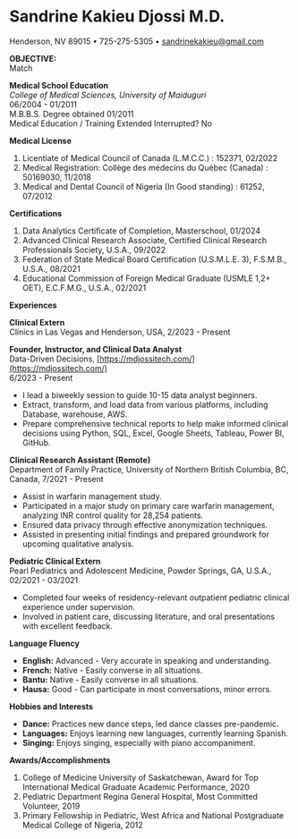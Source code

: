 # Sandrine Kakieu Djossi M.D. 
Henderson, NV 89015 • 725-275-5305 • sandrinekakieu@gmail.com  

**OBJECTIVE:**  
Match 

**Medical School Education**  
*College of Medical Sciences, University of Maiduguri*  
06/2004 - 01/2011  
M.B.B.S. Degree obtained 01/2011  
Medical Education / Training Extended Interrupted? No

**Medical License**  
1. Licentiate of Medical Council of Canada (L.M.C.C.) : 152371, 02/2022
2. Medical Registration: Collège des médecins du Québec (Canada) : 50169030, 11/2018
3. Medical and Dental Council of Nigeria (In Good standing) : 61252, 07/2012

**Certifications**  
1. Data Analytics Certificate of Completion, Masterschool, 01/2024
2. Advanced Clinical Research Associate, Certified Clinical Research Professionals Society, U.S.A., 09/2022
3. Federation of State Medical Board Certification (U.S.M.L.E. 3), F.S.M.B., U.S.A., 08/2021
4. Educational Commission of Foreign Medical Graduate (USMLE 1,2+ OET), E.C.F.M.G., U.S.A., 02/2021

**Experiences**

**Clinical Extern**  
Clinics in Las Vegas and Henderson, USA, 2/2023 - Present

**Founder, Instructor, and Clinical Data Analyst**  
Data-Driven Decisions, [https://mdjossitech.com/](https://mdjossitech.com/)  
6/2023 - Present  
* I lead a biweekly session to guide 10-15 data analyst beginners.
* Extract, transform, and load data from various platforms, including Database, warehouse, AWS.
* Prepare comprehensive technical reports to help make informed clinical decisions using Python, SQL, Excel, Google Sheets, Tableau, Power BI, GitHub.

**Clinical Research Assistant (Remote)**  
Department of Family Practice, University of Northern British Columbia, BC, Canada, 7/2021 - Present  
* Assist in warfarin management study.
* Participated in a major study on primary care warfarin management, analyzing INR control quality for 28,254 patients.
* Ensured data privacy through effective anonymization techniques.
* Assisted in presenting initial findings and prepared groundwork for upcoming qualitative analysis.

**Pediatric Clinical Extern**  
Pearl Pediatrics and Adolescent Medicine, Powder Springs, GA, U.S.A., 02/2021 - 03/2021  
* Completed four weeks of residency-relevant outpatient pediatric clinical experience under supervision.
* Involved in patient care, discussing literature, and oral presentations with excellent feedback.

**Language Fluency**  
- **English:** Advanced - Very accurate in speaking and understanding.
- **French:** Native - Easily converse in all situations.
- **Bantu:** Native - Easily converse in all situations.
- **Hausa:** Good - Can participate in most conversations, minor errors.

**Hobbies and Interests**  
- **Dance:** Practices new dance steps, led dance classes pre-pandemic.
- **Languages:** Enjoys learning new languages, currently learning Spanish.
- **Singing:** Enjoys singing, especially with piano accompaniment.

**Awards/Accomplishments**  
1. College of Medicine University of Saskatchewan, Award for Top International Medical Graduate Academic Performance, 2020
2. Pediatric Department Regina General Hospital, Most Committed Volunteer, 2019
3. Primary Fellowship in Pediatric, West Africa and National Postgraduate Medical College of Nigeria, 2012

